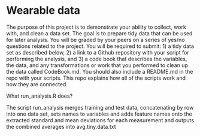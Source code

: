 # Wearable data

The purpose of this project is to demonstrate your ability to collect, work with, and clean a data set. The goal is to prepare tidy data that can be used for later analysis. You will be graded by your peers on a series of yes/no questions related to the project. You will be required to submit: 1) a tidy data set as described below, 2) a link to a Github repository with your script for performing the analysis, and 3) a code book that describes the variables, the data, and any transformations or work that you performed to clean up the data called CodeBook.md. You should also include a README.md in the repo with your scripts. This repo explains how all of the scripts work and how they are connected.  

What run_analysis.R does?

The script run_analysis merges training and test data, concatenating by row into one data set, sets names to variables and adds feature names onto the extracted standard and mean deviations for each measurement and outputs the combined averages into avg.tiny.data.txt